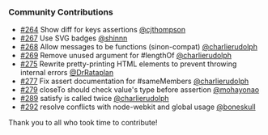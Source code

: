 ### Community Contributions

* [#264](https://github.com/chaijs/chai/pull/264) Show diff for keys assertions [@cjthompson](https://github.com/cjthompson)
* [#267](https://github.com/chaijs/chai/pull/267) Use SVG badges [@shinnn](https://github.com/shinnn)
* [#268](https://github.com/chaijs/chai/pull/268) Allow messages to be functions (sinon-compat) [@charlierudolph](https://github.com/charlierudolph)
* [#269](https://github.com/chaijs/chai/pull/269) Remove unused argument for #lengthOf [@charlierudolph](https://github.com/charlierudolph)
* [#275](https://github.com/chaijs/chai/pull/275) Rewrite pretty-printing HTML elements to prevent throwing internal errors [@DrRataplan](https://github.com/DrRataplan)
* [#277](https://github.com/chaijs/chai/pull/277) Fix assert documentation for #sameMembers [@charlierudolph](https://github.com/charlierudolph)
* [#279](https://github.com/chaijs/chai/pull/279) closeTo should check value's type before assertion [@mohayonao](https://github.com/mohayonao)
* [#289](https://github.com/chaijs/chai/pull/289) satisfy is called twice [@charlierudolph](https://github.com/charlierudolph)
* [#292](https://github.com/chaijs/chai/pull/292) resolve conflicts with node-webkit and global usage [@boneskull](https://github.com/boneskull)

Thank you to all who took time to contribute!
